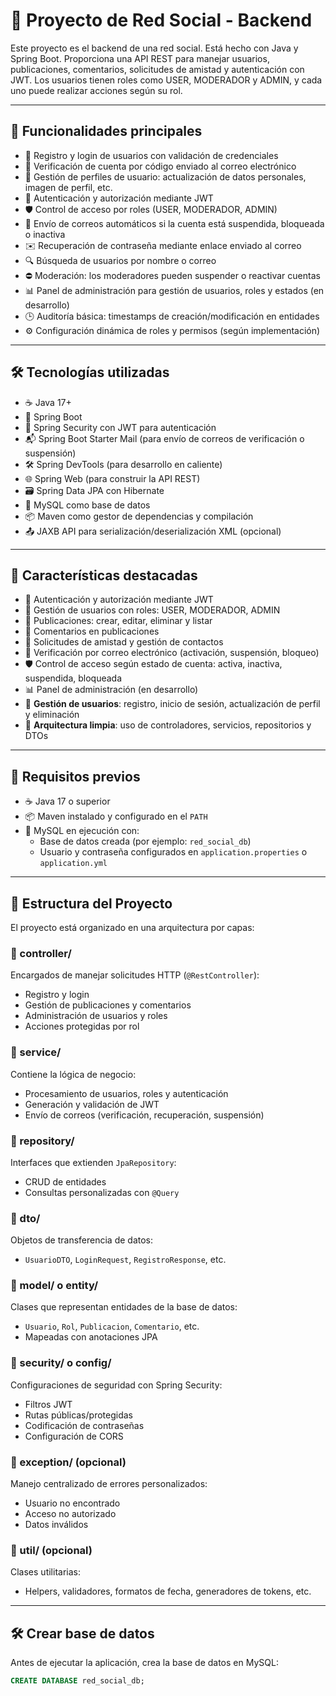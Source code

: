 # 🔧 Proyecto de Red Social - Backend

Este proyecto es el backend de una red social. Está hecho con Java y Spring Boot. Proporciona una API REST para manejar usuarios, publicaciones, comentarios, solicitudes de amistad y autenticación con JWT. Los usuarios tienen roles como USER, MODERADOR y ADMIN, y cada uno puede realizar acciones según su rol.

---

## 📌 Funcionalidades principales

- 📝 Registro y login de usuarios con validación de credenciales
- 🔑 Verificación de cuenta por código enviado al correo electrónico
- 👤 Gestión de perfiles de usuario: actualización de datos personales, imagen de perfil, etc.
- 🔐 Autenticación y autorización mediante JWT
- 🛡️ Control de acceso por roles (USER, MODERADOR, ADMIN)
- 📧 Envío de correos automáticos si la cuenta está suspendida, bloqueada o inactiva
- ✉️ Recuperación de contraseña mediante enlace enviado al correo
- 🔍 Búsqueda de usuarios por nombre o correo
- ⛔ Moderación: los moderadores pueden suspender o reactivar cuentas
- 📊 Panel de administración para gestión de usuarios, roles y estados (en desarrollo)
- 🕒 Auditoría básica: timestamps de creación/modificación en entidades
- ⚙️ Configuración dinámica de roles y permisos (según implementación)

---

## 🛠️ Tecnologías utilizadas

- ☕ Java 17+
- 🌱 Spring Boot
- 🔐 Spring Security con JWT para autenticación
- 📬 Spring Boot Starter Mail (para envío de correos de verificación o suspensión)
- 🛠️ Spring DevTools (para desarrollo en caliente)
- 🌐 Spring Web (para construir la API REST)
- 🗃️ Spring Data JPA con Hibernate
- 💾 MySQL como base de datos
- 📦 Maven como gestor de dependencias y compilación
- 📤 JAXB API para serialización/deserialización XML (opcional)

---

## 🚀 Características destacadas

- 🔐 Autenticación y autorización mediante JWT
- 👤 Gestión de usuarios con roles: USER, MODERADOR, ADMIN
- 📝 Publicaciones: crear, editar, eliminar y listar
- 💬 Comentarios en publicaciones
- 🤝 Solicitudes de amistad y gestión de contactos
- 📧 Verificación por correo electrónico (activación, suspensión, bloqueo)
- 🛡️ Control de acceso según estado de cuenta: activa, inactiva, suspendida, bloqueada
- 📊 Panel de administración (en desarrollo)
- 👤 **Gestión de usuarios**: registro, inicio de sesión, actualización de perfil y eliminación
- 🧩 **Arquitectura limpia**: uso de controladores, servicios, repositorios y DTOs

---

## 🧰 Requisitos previos

- ☕ Java 17 o superior
- 📦 Maven instalado y configurado en el `PATH`
- 🐬 MySQL en ejecución con:
  - Base de datos creada (por ejemplo: `red_social_db`)
  - Usuario y contraseña configurados en `application.properties` o `application.yml`

---

## 📁 Estructura del Proyecto

El proyecto está organizado en una arquitectura por capas:

### 📂 controller/
Encargados de manejar solicitudes HTTP (`@RestController`):
- Registro y login
- Gestión de publicaciones y comentarios
- Administración de usuarios y roles
- Acciones protegidas por rol

### 📂 service/
Contiene la lógica de negocio:
- Procesamiento de usuarios, roles y autenticación
- Generación y validación de JWT
- Envío de correos (verificación, recuperación, suspensión)

### 📂 repository/
Interfaces que extienden `JpaRepository`:
- CRUD de entidades
- Consultas personalizadas con `@Query`

### 📂 dto/
Objetos de transferencia de datos:
- `UsuarioDTO`, `LoginRequest`, `RegistroResponse`, etc.

### 📂 model/ o entity/
Clases que representan entidades de la base de datos:
- `Usuario`, `Rol`, `Publicacion`, `Comentario`, etc.
- Mapeadas con anotaciones JPA

### 📂 security/ o config/
Configuraciones de seguridad con Spring Security:
- Filtros JWT
- Rutas públicas/protegidas
- Codificación de contraseñas
- Configuración de CORS

### 📂 exception/ (opcional)
Manejo centralizado de errores personalizados:
- Usuario no encontrado
- Acceso no autorizado
- Datos inválidos

### 📂 util/ (opcional)
Clases utilitarias:
- Helpers, validadores, formatos de fecha, generadores de tokens, etc.

---

## 🛠️ Crear base de datos

Antes de ejecutar la aplicación, crea la base de datos en MySQL:

```sql
CREATE DATABASE red_social_db;
